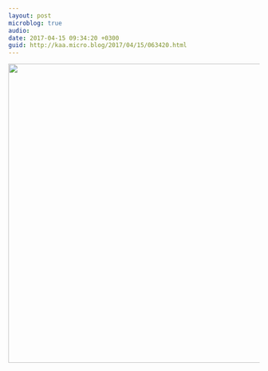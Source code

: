 ```yaml
---
layout: post
microblog: true
audio: 
date: 2017-04-15 09:34:20 +0300
guid: http://kaa.micro.blog/2017/04/15/063420.html
---
```



<img src="https://micro.kaa.bz/uploads/2018/7e208f6f73.jpg" width="600" height="600" />
